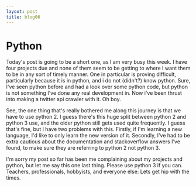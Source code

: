 ```yaml
---
layout: post
title: blog06
---
```

# Python

Today's post is going to be a short one, as I am very busy this week. I have four projects due and none of them seem to be getting to where I want them to be in any sort of timely manner. One in particular is proving difficult, particularly because it is in python, and i do not (didn't?) know python. Sure, I've seen python before and had a look over some python code, but python is not something I've done any real development in. Now i've been thrust into making a twitter api crawler with it. Oh boy.

See, the one thing that's really bothered me along this journey is that we have to use python 2. I guess there's this huge split between python 2 and python 3 use, and the older python still gets used quite frequently. I guess that's fine, but I have two problems with this. Firstly, if I'm learning a new language, I'd like to only learn the new version of it. Secondly, I've had to be extra cautious about the documentation and stackoverflow answers I've found, to make sure they are referring to python 2 not python 3.

I'm sorry my post so far has been me complaining about my projects and python, but let me say this one last thing. Please use python 3 if you can. Teachers, professionals, hobbyists, and everyone else: Lets get hip with the times.